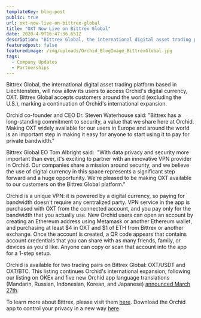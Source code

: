 ```yaml
---
templateKey: blog-post
public: true
url: oxt-now-live-on-bittrex-global
title: "OXT Now Live on Bittrex Global"
date: 2020-4-9T16:47:36.651Z
description: "Bittrex Global, the international digital asset trading platform based in Liechtenstein, will now allow its users to access Orchid's digital currency, OXT."
featuredpost: false
featuredimage: /img/uploads/Orchid_BlogImage_BittrexGlobal.jpg
tags:
  - Company Updates
  - Partnerships
---
```

Bittrex Global, the international digital asset trading platform based in Liechtenstein, will now allow its users to access Orchid's digital currency, OXT. Bittrex Global accepts customers around the world (excluding the U.S.), marking a continuation of Orchid's international expansion.

Orchid co-founder and CEO Dr. Steven Waterhouse said: "Bittrex has a long-standing commitment to security, a value that we share here at Orchid. Making OXT widely available for our users in Europe and around the world is an important step in making it easy for anyone to start using it to pay for private bandwidth."

Bittrex Global EO Tom Albright said:  "With data privacy and security more important than ever, it's exciting to partner with an innovative VPN provider in Orchid. Our companies share a mission around security, and we believe the use of digital currency in this space represents a significant step forward and a huge opportunity. We're pleased to be making OXT available to our customers on the Bittrex Global platform."

Orchid is a unique VPN: it is powered by a digital currency, so paying for bandwidth doesn't require any centralized party. VPN service in the app is purchased with OXT from the connected account, and you pay only for the bandwidth that you actually use. New Orchid users can open an account by creating an Ethereum address using Metamask or another Ethereum wallet, and purchasing at least $4 in OXT and $1 of ETH from Bittrex or another exchange. Once the account is created, a QR code appears that contains account credentials that you can share with as many friends, family, or devices as you'd like. Anyone can copy or scan that account into the app for a 1-step setup.

Orchid is available for two trading pairs on Bittrex Global: OXT/USDT and OXT/BTC. This listing continues Orchid's international expansion, following our listing on OKEx and five new Orchid app language translations (Mandarin, Russian, Indonesian, Korean, and Japanese) [announced March 27th](https://blog.orchid.com/oxt-now-live-on-okex/).

To learn more about Bittrex, please visit them [here](https://bittrex.com/). Download the Orchid app to control your privacy in a new way [here](https://www.orchid.com/download).